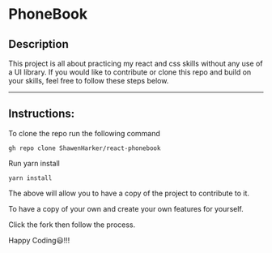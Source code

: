 # PhoneBook

## Description

This project is all about practicing my react and css skills without any use of a UI library. If you would like to contribute or clone this repo and build on your skills, feel free to follow these steps below.
____________________________________________________________________________________________________

## Instructions:

To clone the repo run the following command

`gh repo clone ShawenHarker/react-phonebook`

Run yarn install

`yarn install`

The above will allow you to have a copy of the project to contribute to it.

To have a copy of your own and create your own features for yourself.

Click the fork then follow the process.

Happy Coding:smiley:!!! 
